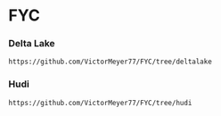 # FYC

### Delta Lake
  
    https://github.com/VictorMeyer77/FYC/tree/deltalake

### Hudi

    https://github.com/VictorMeyer77/FYC/tree/hudi
